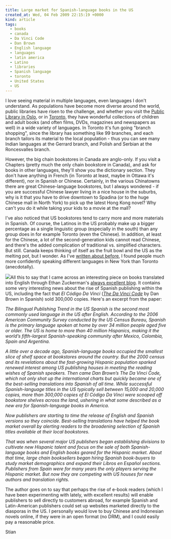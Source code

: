 ```yaml
---
title: Large market for Spanish-language books in the US
created_at: Wed, 04 Feb 2009 22:15:19 +0000
kind: article
tags:
  - books
  - canada
  - Da Vinci Code
  - Dan Brown
  - English language
  - languages
  - latin america
  - Latino
  - libraries
  - Spanish language
  - toronto
  - United States
  - US
---
```


I love seeing material in multiple languages, even languages I don't
understand. As populations have become more diverse around the world,
public libraries have risen to the challenge, and whether you visit the
[Public Library in
Oslo](http://www.deichmanske-bibliotek.oslo.kommune.no/english/), or in
[Toronto](http://www.torontopubliclibrary.ca/), they have wonderful
collections of children and adult books (and often films, DVDs,
magazines and newspapers as well) in a wide variety of languages. In
Toronto it's fun going "branch shopping", since the library has
something like 99 branches, and each branch tailors its material to the
local population - thus you can see many Indian languages at the Gerrard
branch, and Polish and Serbian at the Roncesvalles branch.

However, the big chain bookstores in Canada are anglo-only. If you visit
a Chapters (pretty much the only chain bookstore in Canada), and ask for
books in other languages, they'll show you the dictionary section. They
don't have anything in French (in Toronto at least, maybe in Ottawa it's
different), nor in Spanish or Chinese. Certainly, in the various
Chinatowns there are great Chinese-language bookstores, but I always
wondered - if you are successful Chinese lawyer living in a nice house
in the suburbs, why is it that you have to drive downtown to Spadina (or
to the huge Chinese mall in North York) to pick up the latest Hong Kong
novel? Why can't you do it while taking your kids to a movie at the
mall?

I've also noticed that US bookstores tend to carry more and more
materials in Spanish. Of course, the Latinos in the US probably make up
a bigger percentage as a single linguistic group (especially in the
south) than any group does in for example Toronto (even the Chinese). In
addition, at least for the Chinese, a lot of the second-generation kids
cannot read Chinese, and there's the added complication of traditional
vs. simplified characters. But still. Canada keeps thinking of itself as
the fruit bowl and the US as the melting pot, but I wonder. As I've
[written about
before](http://reganmian.net/blog/2007/12/18/completely-non-representative-reflections-on-new-york/),
I found people much more confidently speaking different languages in New
York than Toronto (anecdotally).

![](http://www.piedepagina.com/numero9/imagenes/portada_codigo.jpg)All
this to say that I came across an interesting piece on books translated
into English through Ethan Zuckerman's [always excellent
blog](http://www.ethanzuckerman.com/blog/). It contains some very
interesting news about the rise of Spanish publishing within the US,
including the fact that *El Código Da Vinci* (*[The Da Vinci
Code](http://www.amazon.com/Da-Vinci-Code-Dan-Brown/dp/0385504209%3FSubscriptionId%3D0G81C5DAZ03ZR9WH9X82%26tag%3Dzemanta-20%26linkCode%3Dxm2%26camp%3D2025%26creative%3D165953%26creativeASIN%3D0385504209 "The Da Vinci Code")*
by Dan Brown in Spanish) sold 300,000 copies. Here's an excerpt from the
paper:

*The Bilingual Publishing Trend in the US Spanish is the second most
commonly used language in the US after English. According to the 2006
American Community Survey conducted by the US Census Bureau, Spanish is
the primary language spoken at home by over 34 million people aged five
or older. The US is home to more than 40 million Hispanics, making it
the world’s fifth-largest Spanish-speaking community after Mexico,
Colombia, Spain and Argentina.*

*A little over a decade ago, Spanish-language books occupied the
smallest slice of shelf space at bookstores around the country. But the
2000 census and its revelations about the fast-growing Hispanic
population sparked renewed interest among US publishing houses in
meeting the reading wishes of Spanish speakers. Then came Dan Brown’s
The Da Vinci Code, which not only shot up the international charts but
quickly became one of the best-selling translations into Spanish of all
time. While successful Spanish-language titles in the US typically sell
between 15,000 and 20,000 copies, more than 300,000 copies of El Código
Da Vinci were scooped off bookstore shelves across the land, ushering in
what some described as a new era for Spanish-language books in America.*

*Now publishers are starting to time the release of English and Spanish
versions so they coincide. Best-selling translations have helped the
book market overall by alerting readers to the broadening selection of
Spanish titles available at their local bookstores.*

*That was when several major US publishers began establishing divisions
to cultivate new Hispanic talent and focus on the sale of both
Spanish-language books and English books geared for the Hispanic market.
About that time, large chain booksellers began hiring Spanish
book-buyers to study market demographics and expand their Libros en
Español sections. Publishers from Spain were for many years the only
players serving the Hispanic market. But now they are competing with US
houses for new authors and translation rights.*

The author goes on to say that perhaps the rise of e-book readers (which
I have been experimenting with lately, with excellent results) will
enable publishers to sell directly to customers abroad, for example
Spanish and Latin-American publishers could set up websites marketed
directly to the diasporas in the US. I personally would love to buy
Chinese and Indonesian novels online, if they were in an open format (no
DRM), and I could easily pay a reasonable price.

Stian
